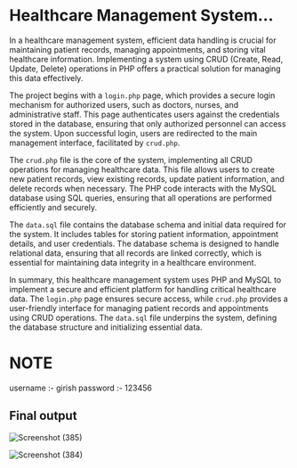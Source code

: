# Healthcare Management System...

In a healthcare management system, efficient data handling is crucial for maintaining patient records, managing appointments, and storing vital healthcare information. Implementing a system using CRUD (Create, Read, Update, Delete) operations in PHP offers a practical solution for managing this data effectively.

The project begins with a `login.php` page, which provides a secure login mechanism for authorized users, such as doctors, nurses, and administrative staff. This page authenticates users against the credentials stored in the database, ensuring that only authorized personnel can access the system. Upon successful login, users are redirected to the main management interface, facilitated by `crud.php`.

The `crud.php` file is the core of the system, implementing all CRUD operations for managing healthcare data. This file allows users to create new patient records, view existing records, update patient information, and delete records when necessary. The PHP code interacts with the MySQL database using SQL queries, ensuring that all operations are performed efficiently and securely.

The `data.sql` file contains the database schema and initial data required for the system. It includes tables for storing patient information, appointment details, and user credentials. The database schema is designed to handle relational data, ensuring that all records are linked correctly, which is essential for maintaining data integrity in a healthcare environment.

In summary, this healthcare management system uses PHP and MySQL to implement a secure and efficient platform for handling critical healthcare data. The `login.php` page ensures secure access, while `crud.php` provides a user-friendly interface for managing patient records and appointments using CRUD operations. The `data.sql` file underpins the system, defining the database structure and initializing essential data.


# NOTE 
 username :- girish
 password :- 123456

## Final output
![Screenshot (385)](https://github.com/user-attachments/assets/6e5412f6-313b-4e85-8b20-eeeca1ef48e1)

![Screenshot (384)](https://github.com/user-attachments/assets/3858a85c-28e6-4ad5-bba7-42fab35e966e)

 
 
 
